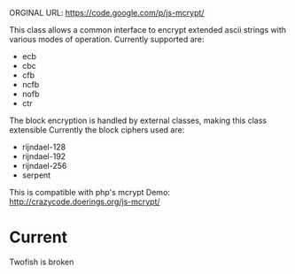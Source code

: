 ORGINAL URL: https://code.google.com/p/js-mcrypt/

This class allows a common interface to encrypt extended ascii strings with various modes of operation. Currently supported are:

- ecb
- cbc
- cfb
- ncfb
- nofb
- ctr

The block encryption is handled by external classes, making this class extensible Currently the block ciphers used are:

- rijndael-128
- rijndael-192
- rijndael-256
- serpent

This is compatible with php's mcrypt
Demo: http://crazycode.doerings.org/js-mcrypt/

Current
=======
Twofish is broken
